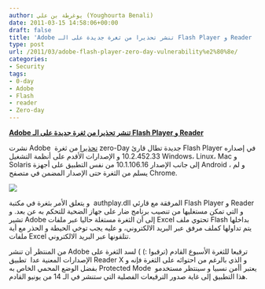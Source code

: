 ```yaml
---
author: يوغرطة بن علي (Youghourta Benali)
date: 2011-03-15 14:58:06+00:00
draft: false
title: 'Adobe تنشر تحذيرا من ثغرة جديدة على الـ Flash Player و Reader '
type: post
url: /2011/03/adobe-flash-player-zero-day-vulnerability%e2%80%8e/
categories:
- Security
tags:
- 0-day
- Adobe
- Flash
- reader
- Zero-day
---
```


[**Adobe تنشر تحذيرا من ثغرة جديدة على الـ Flash Player و Reader**](http://www.it-scoop.com/2011/03/adobe-flash-player-zero-day-vulnerability‎/)


نشرت Adobe  [تحذيرا](http://www.adobe.com/support/security/advisories/apsa11-01.html) من ثغرة zero-Day جديدة تطال قارئ Flash Player في إصداره 10.2.452.33 و الإصدارات الأقدم على أنظمة التشغيل Windows، Linux، Mac و Solaris إلى جانب الإصدار 10.1.106.16 من نفس التطبيق على أجهزة Android ، و لم يسلم من الثغرة حتى الإصدار المضمن في متصفح Chrome.

[![](http://www.it-scoop.com/wp-content/uploads/2010/06/Adobe-Flash-Vulnerability.jpg)
](http://www.it-scoop.com/2011/03/adobe-flash-player-zero-day-vulnerability‎/)

و يتعلق الأمر بثغرة في مكتبة  authplay.dll المرفقة مع قارئي Flash Player و Reader و التي تمكن مستغليها من تنصيب برنامج ضار على جهاز الضحية للتحكم به عن بعد. و تشير Adobe إلى أن الثغرة مستغلة حاليا عبر ملفات Excel تحتوي ملف Flash بداخلها  يتم تداولها كملف مرفق عبر البريد الالكتروني، و عليه يجب توخي الحيطة و الحذر مع أية ملفات Excel تتلقونها عبر البريد الالكتروني.

من المنتظر أن تنشر Adobe ترقيعا للثغرة الأسبوع القادم (ترقبوا :) ) لسد الثغرة على الإصدارات المعنية عدا  تطبيق Reader X و الذي بالرغم من احتوائه على الثغرة فإنه و بفضل الوضع المحمي الخاص به Protected Mode  يعتبر أأمن نسبيا و سينتظر مستخدمو هذا التطبيق إلى غاية صدور الترقيعات الفصلية التي ستنشر في الـ 14 من يونيو القادم.






